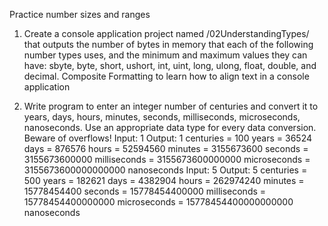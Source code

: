 Practice number sizes and ranges
1. Create a console application project named /02UnderstandingTypes/ that outputs the
number of bytes in memory that each of the following number types uses, and the
minimum and maximum values they can have: sbyte, byte, short, ushort, int, uint, long,
ulong, float, double, and decimal.
Composite Formatting to learn how to align text in a console application

2. Write program to enter an integer number of centuries and convert it to years, days, hours,
minutes, seconds, milliseconds, microseconds, nanoseconds. Use an appropriate data
type for every data conversion. Beware of overflows!
Input: 1
Output: 1 centuries = 100 years = 36524 days = 876576 hours = 52594560 minutes
= 3155673600 seconds = 3155673600000 milliseconds = 3155673600000000
microseconds = 3155673600000000000 nanoseconds
Input: 5
Output: 5 centuries = 500 years = 182621 days = 4382904 hours = 262974240
minutes = 15778454400 seconds = 15778454400000 milliseconds = 15778454400000000
microseconds = 15778454400000000000 nanoseconds
